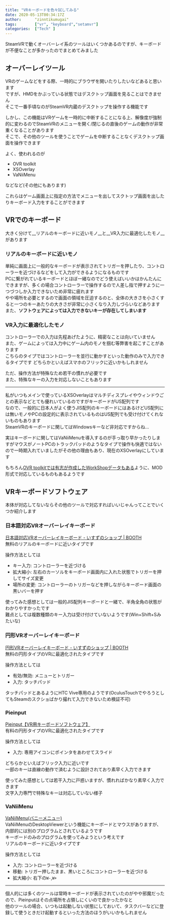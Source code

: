 ```yaml
---
title: "VRキーボードを色々試してみる"
date: 2020-05-13T00:34:17Z
author:      "zinntikumugai"
tags:        ["vr", "keyboard","setamvr"]
categories:  ["Tech" ]
---
```


SteamVRで動くオーバーレイ系のツールはいくつかあるのですが、キーボードが不便なことが多かったのでまとめてみました
<!--more-->

## オーバーレイツール
VRのゲームなどをする際、一時的にブラウザを開いたりしたいなどあると思います  
ですが、HMDをかぶっている状態ではデスクトップ画面を見ることはできません  
そこで一番手頃なのがSteamVR内蔵のデスクトップを操作する機能です

しかし、この機能はVRゲームを一時的に中断することになる上、解像度が強制的に変わるのでSteamVRのメニューを開く/閉じるの直後のゲームの動作が非常重くなることがあります  
そこで、その他のツールを使うことでゲームを中断することなくデスクトップ画面を操作できます

よく、使われるのが
- OVR toolkit
- XSOverlay
- VaNiiMenu

などなど(その他にもあります)

これらはゲーム画面上に指定の方法でメニューを出してスクトップ画面を出したりキーボード入力をすることができます  


## VRでのキーボード
大きく分けて__リアルのキーボードに近いモノ__と__VR入力に最適化したモノ__があります

### リアルのキーボードに近いモノ
単純に画面上に一般的なキーボードが表示されてトリガーを押したり、コントローラーを近づけるなどをして入力ができるようになるものです  
PCに繋がれているキーボードとほぼ一緒なのでどう使えばいいかはかんたんにできますが、多くの場合コントローラーで操作するので人差し指で押すように一つづつしか入力できないため非常に疲れます  
やや場所を必要とするので画面の領域を圧迫するのと、全体の大きさを小さくすると一つのキーあたりの大きさが非常に小さくなり入力しづらいなどあります  
また、**ソフトウェアによっては入力できないキーが存在してしまいます**  

### VR入力に最適化したモノ
コントローラーでの入力は先程あげたように、精密なことは向いていません  
また、ゲームによっては入力中にゲーム内のモノを掴む等弊害を起こすことがあります  
こちらのタイプではコントローラーを並行に動かすといった動作のみで入力できるタイプです
どちらかといえばスマホのフリックに近いかもしれません  

ただ、操作方法が特殊なため若干の慣れが必要です  
また、特殊なキーの入力を対応しないこともあります

---
私がいつもメインで使っているXSOverlayはマルチディスプレイやウィンドウごとの表示などとても優れいているのですがキーボードがUS配列です  
なので、一般的に日本人がよく使うJIS配列のキーボードにはあるけどUS配列には無いモノやPCの設定的に表示されているものはUS配列でも受け付けてくれないものもあります  
SteamVRのキーボードに関してはWindowsキーなど非対応ですからね...

実はキーボードに関してはVaNiiMenuを導入するのが手っ取り早かったりしますがマウスがノートPCのトラックパッドのようなタイプで操作も快適ではないので一時期入れていましたがその他の理由もあり、現在のXSOverlayにしています

もちろん[OVR toolkitでは有志が作成したWorkShopデータもある](https://booth.pm/ja/items/1806624)ように、MOD形式で対応しているものもあるようです

## VRキーボードソフトウェア
本体が対応してないならその他のツールで対応すればいいじゃんってことでいくつか紹介します

### 日本語対応VRオーバーレイキーボード
[日本語対応VRオーバーレイキーボード - いすずのショップ | BOOTH](https://booth.pm/ja/items/1261294)  
無料のリアルのキーボードに近いタイプです

操作方法としては
- キー入力: コントローラーを近づける
- 拡大縮小: 左右のカーソルをキーボード画面内に入れた状態でトリガーを押してサイズ変更
- 場所の変更: コントローラーのトリガーなどを押しながらキーボード画面の黒いバーを押す

使ってみた感想としては一般的JIS配列キーボードと一緒で、半角全角の状態がわかりやすかったです  
難点としては複数種類のキー入力は受け付けていないようです(Win+Shift+Sみたいな)

### 円形VRオーバーレイキーボード
[円形VRオーバーレイキーボード - いすずのショップ | BOOTH](https://shiranui-isuzu.booth.pm/items/1316132)  
無料の円形タイプのVRに最適化されたタイプです  

操作方法としては
- 有効/無効: メニューとトリガー
- 入力: タッチパッド

タッチパッドとあるようにHTC Vive専用のようです(OculusTouchでやろうとしてもSteamのスクショばかり撮れて入力できないため検証不可)

### Pieinput
[Pieinput【VR用キーボードソフトウェア】](https://booth.pm/ja/items/1277273)  
有料の円形タイプのVRに最適化されたタイプです

操作方法としては
- 入力: 専用アイコンにポインタをあわせてスライド

どちらかといえばフリック入力に近いです  
一部のキーは直線の動作で済むように設計されており素早く入力できます

使ってみた感想としては若干入力に戸惑いますが、慣れればかなり素早く入力できます  
文字入力専門で特殊なキーは対応していない様子

### VaNiiMenu
[VaNiiMenu(バニーメニュー)](https://sabowl.sakura.ne.jp/gpsnmeajp/unity/vaniimenu/)  
VaNiiMenuのDesktopViewerという機能にキーボードとマウスがありますが、内部的には別のプログラムとされているようです  
キーボードのみのプログラムを使ってみようという考えです  
リアルのキーボードに近いタイプです  

操作方法としては
- 入力: コントローラーを近づける
- 移動: トリガー押したまま、黒いところにコントローラーを近づける
- 拡大縮小: 右下の`W-`,`W+`

---
個人的には多くのツールは常時キーボードが表示されていたのがやや邪魔だったので、Pieinputはその点場所を占領しにくいので良かったかなと  
他のツールの場合、いつもは起動しない状態にしておいて、タスクバーなどに登録して使うときだけ起動するといった方法のほうがいいかもしれません